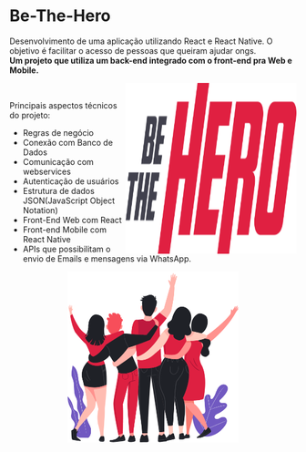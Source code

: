 # Be-The-Hero
Desenvolvimento de uma aplicação utilizando React e React Native. O objetivo é facilitar o acesso de pessoas que queiram ajudar ongs.<br>
<strong> Um projeto que utiliza um back-end integrado com o front-end pra Web e Mobile.</strong>

<p align="center">
  <img align="right" width="300" height="300" src="/frontend/src/assets/logo.svg">
</p>

<br>

Principais aspectos técnicos do projeto:<br>
- Regras de negócio <br>
- Conexão com Banco de Dados <br>
- Comunicação com webservices<br>
- Autenticação de usuários<br>
- Estrutura de dados JSON(JavaScript Object Notation) <br>
- Front-End Web com React <br>
- Front-end Mobile com React Native <br>
- APIs que possibilitam o envio de Emails e mensagens via WhatsApp. <br>

<p align="center">
  <img align="center" width="300" height="300" src="/frontend/src/assets/heroes.png">
</p>
